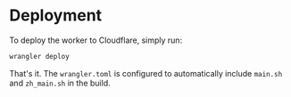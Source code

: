 # Deployment

To deploy the worker to Cloudflare, simply run:

```bash
wrangler deploy
```

That's it. The `wrangler.toml` is configured to automatically include `main.sh` and `zh_main.sh` in the build.
